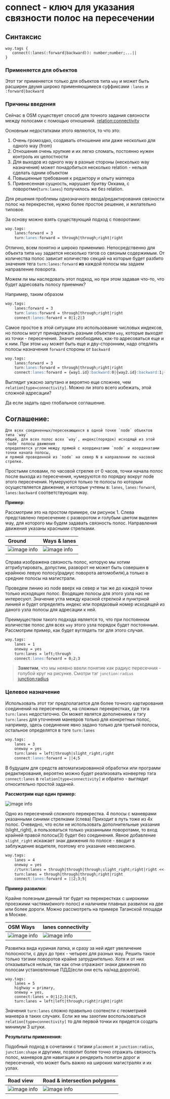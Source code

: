 # connect - ключ для указания связности полос на пересечении


## Синтаксис
```
way.tags {
   connect(:lanes(:forward|backward)): number;number;...||
}
```
 
### Применяется для объектов

Этот тэг применяется только для объектов типа  `way` и может быть расширен двумя широко применяющимеся суффиксами `:lanes` и `:forward|backward`


### Причины введения
Сейчас в OSM существует способ для точного задания связности между полосами с помощью  отношений. [relation:connectivity](https://wiki.openstreetmap.org/wiki/Relation:connectivity)

Основным недостатками этого являются, то что это:

1. Очень громоздко, создавать отношение или даже несколько для одного way (from)
2. Отношения очень хрупкие и их легко сломать, постоянно нужен контроль их целостности
3. Для выходов из одного way в разные стороны (несколько way назначения) может понадобиться несколько relation - нельзя сделать одним объектом 
4. Повышенные требования к редактору и опыту маппера
5. Привнесенная сущность, нарушает бритву Оккама, с поворотми(`turn:lanes`) получилось же без relation. 


Для решения проблемы однозначного ввода/редактирования связности полос на перекрестке, 
нужно более простое решение, и желательно типовое.

За основу можно взять существующий подход с поворотами:

```md
way.tags:
    lanes:forward = 3
    turn:lanes:forward = through|through;right|right
```
 
Отлично, всем понятно и широко применимо. Непосредственно для объекта типа `way`
задается несколько тэгов со связным содержимым. От количества полос зависит количество секций
на которые будет разбито значения тега   `turn:lanes:forward` **из** каждой полосы
мы задаем направление поворота. 

Можем ли мы наследовать этот подход, но при этом задавая что-то, что будет адресовать 
полосу приемник?

Например, таким образом

```md
way.tags:
    lanes:forward = 3
    turn:lanes:forward = through|through;right|right
    connect:lanes:forward = 0|1;2|3
```

Самое простое в этой ситуации это использование числовых индексов, но полосы могут принадлежать
разным объектам `way`, которые выходят из точки - пересечения. Значит необходимо, 
как-то адресоваться еще и к ним.
При этом `way` может быть еще и дву-сторонним, надо отедлять полосы назначения 
`forward` стороны от `backward`

```md
way.tags:
    lanes:forward = 3
    turn:lanes:forward = through|through;right|right
    connect:lanes:forward = {way1.id}:backward:0|{way2.id}:backward:1;{way3.id}:backward:2|{way3.id}:forward:0
```

Выглядит ужасно запутано и вероятно еще сложнее, чем `relation[type=connectivity]`.
Можно ли этого всего избежать, этой сложной адресации? 

Да если задать одно глобальное соглашение.

## Соглашение:

```
Для всех соединенных/пересекающихся в одной точке `node` объектов  типа `way`
общий, для всех полос всех `way`, индекс(порядок) исходящй из этой `node` полосы движения 
определяется углом между прямой с координатами `node` и координатами точки начала полосы, 
и прямой проведенной из `node` на север N в направлении по часовой стрелке. 
```

Простыми словами, по часовой стрелке от 0 часов, точки начала полос после выхода из пересечения,
нумеруются по порядку вокруг node этого пересечения. Нумеруются только те полосы по которым осуществляется
движение, и которые учтены в: `lanes`, `lanes:forward`, `lanes:backward` соответствующих way.


**Пример:**

Рассмотрим это на простом примере, см рисунок 1.
Слева представлено пересечение с разворотом и голубым цветом выделен way, для которого 
мы будем задавать связность полос. Направления движения указаны красными стрелками.

| Ground               | Ways & lanes | 
| :---------------- | :------ | 
|![image info](./img/connect:lanes-img1.1.png) |![image info](./img/connect:lanes-img1.png) |

Справа изображена связность полос, которую мы хотим аттрибутировать, допустим, разворот не может быть 
совершен в крайнюю левую полосу(радиус поворота автомобиля),а только в средние полосы на магистрали.

Проведем линию из node вверх на север и так же до каждой точки только исходящих полос. 
Входящие полосы для этого узла нас не интересуют.
Значение угла  между красной стрелкой и пунктрной линией и будет определять индекс 
или порядковый номер исходящей из даного узла полосы для адресации к ней.

Преимуществом такого подхода является то, что при постоянном количестве полос для всех `way` этого узла
порядок будет постоянным. Рассмотрим пример, как будет вуглядеть тэг для этого случая.


```md
way.tags:
    lanes = 1
    oneway = yes
    turn:lanes = left;through
    connect:lanes:forward = 0;2;3
```
 
>**Заметим**, что мы неявно ввели понятие как радиус пересечния - голубой круг на рисунке. Смотри тэг `junction:radius` 
[junction:radius](./node.tags.junction:radius.md)


### Целевое назначение
Использовать этот тэг предполагается для более точного картирования соединений на пересечениях, на сложных перекрестках,
где тэга  `turn:lanes` недостаточно. Он может являтся дополнением к тэгу `turn:lanes` для уточнения маневров только для 
конкретных полос, например, здесь соединение явно задано только для третьей полосы, остальное определятся
в тэге `turn:lanes` 

```md
way.tags:
    lanes = 3
    oneway = yes
    turn:lanes = left|through|slight_right;right
    connect:lanes:forward = ||4;5
```

В будущем для средств автоматизированной обработки или программ редактирования, вероятно можно будет реализовать конвертер тэга 
`connect:lanes` в `relation[type=connectivity]` и обратно - выглядит относительно простой задачей.

**Рассмотрим еще один пример:** 

![image info](./img/connect:lanes-img2.png)

Одно из пересечений сложного перекрестка. 4 полосы c маневрами указанными синими стрелками (слева)
Приходит в путь тоже из 4х полос. Очевидно, что если не использовать дополнительные указания (slight_right),
а пользоваться только указанными поворотами, то вход крайней правой полосы(3) будет без соединения. 
Явное добавление `slight_right` искажает знак движения по полосе - вводит в заблуждение водителя, поэтому 
его указание невозможно.


```md
way.tags:
    lanes = 4
    oneway = yes
    //turn:lanes = through|through|through;slight_right;right|right <<-- wrong
    turn:lanes = through|through|through;right|right 
    connect:lanes:forward = ||2;3;5|
```


**Пример развилки:**

Крайне полезным данный тэг будет на перекрестках с широкими проезжими частями(много полос) и наличием
плавных развилок на две или более дороги. Можно рассмотреть на примере Таганской площади в Москве.


| OSM Ways               | lanes connectivity | 
| :---------------- | :------ | 
|![image info](./img/connect:lanes-img5.1.png) |![image info](./img/connect:lanes-img5.2.png) |


Развилка вида куриная лапка, и сразу за ней идет увеличение полосности, с двух до трех - четырех для разных 
way. Решить такое только тэгами поворотов крайне затруднительно. Хотя и от них отказываться нельзя,
так как отни отражают знаки движения по полосам установленные ПДД(если они есть на/над дорогой).


```
way.tags:
    lanes = 5
    highway = primary,
    oneway = yes,
    connect:lanes = 0|1|2;3|4|5,
    turn:lanes = left|left|through;right|right|right
```

Значения  `turn:lanes` сложно правильно соотенсти с геометрией маневра в таких случаях.
Если же мы захотим воспользоваться `relation[type=connectivity]` то для первой точки их придется создать минимум 3 штуки.


**Результаты применения:**

Подобный подход в сочетании с тэгами `placement` и `junction:radius`, `junction:shape` и другими, позволит более точно
отражать  связность полос, маневров для навигации и рендерить полигон дорог и пересечений,
что может быть важно на широких магистралях и их узлах.

| Road view               | Road & intersection polygons | 
| :---------------- | :------ | 
|![image info](./img/connect:lanes-img5.3.png) |![image info](./img/connect:lanes-img5.4.png) |


